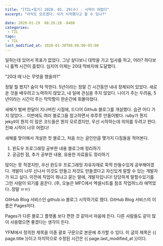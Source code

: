 ```yaml
---
title: "[TIL+일기] 2020. 01. 29(수) - 시작이 어렵다"
excerpt: "아직도 모르겠다. 이거 시작했다고 할 수 있나?"

date: 2020-01-29  08:26:28 -0400
categories:
 - TIL
tags:
 - TIL
last_modified_at: 2020-01-30T08:06:00-05:00
---
```


일하는데 있어서 목표가 없었다. 그냥 살다보니 대학을 가고 입사를 하고, 어라? 하다보니 훌쩍 시간이 흘렀다. 심지어 이제는 20대 막바지에 도달했다. 
 
  "20대 때 나는 무엇을 했을까?"

정말 뭘 했지? 숨이 턱 막힌다. 5년이라는 정말 긴 시간동안 내내 정체되어 있었다. 새로운 것을 배우려고 노력하지 않았고, 내 일에 관심을 주지 않았다. 나이가 주는 두려움, 5년이라는 시간이 주는 막막함이 한순간에 휘몰아쳤다. 

새해가 벌써 한달이 지나버린 시점에, 드디어 Github 블로그를 개설했다. 습관 어디 가지 않았다... 이번에도 여러 블로그들 참고하면서 후루루 만들어봤다. ruby가 뭔지 jekyll이 뭔지 이 많은 코드들은 뭔지 모르겠지만, 우선 시작하는데 의의를 두려고 한다. 진짜 시작이 너무 어렵다!
  
새해를 맞이해서 개설한 첫 블로그, 처음 쓰는 글인만큼 몇가지 다짐들을 적어본다. 
1. 윈도우 프로그래밍 공부한 내용 블로그에 정리하기  
2. 궁금한 점, 추가 공부한 내용, 유용한 자료들도 정리하기  

많이는 못 적겠지만, 우선 윈도우 프로그래밍 자유자재로 뚝딱 만들수있게 공부해야겠다. 개발이 너무 신나서 이것도 만들고 저것도 만들겠다고 자신있게 말할 수 있는 개발자가 되고 싶다. 이전에 직업이 뭐냐고 묻는 말에, 개발자입니다! 당당하게 말할수있기를 그런 사람이 되기를 꿈꾼다. 
(후, 오늘은 MFC에서 엑셀시트를 참조 작업하느라 애먹었다..정말 ㅠㅠ)

GitHub Blog 서비스인 github.io 블로그 시작하기로 했다.
GitHub Blog 서비스의 이름은 Pages이다.

Pages가 다른 블로그 플랫폼 보다 편한 것 같아서 마음에 든다.
다른 사람들도 같이 많이 사용했으면 좋겠다는 생각이 든다.

YFM에서 정의한 제목을 이중 괄호 구문으로 본문에 추가할 수 있다.
이 글의 제목은 {{ page.title }}이고
마지막으로 수정된 시간은 {{ page.last_modified_at }}이다.